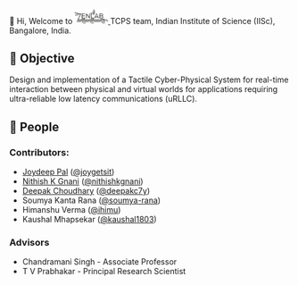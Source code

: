 👋 Hi, Welcome to <a href="https://labs.dese.iisc.ac.in/zenlab/ongoing-projects/tsn/" target="_blank">
<img src="media\ZENLab_Logo.png" width=60 alt=ZENLab-TCPS />
</a> TCPS team, Indian Institute of Science (IISc), Bangalore, India. 

## 🎯 Objective
Design and implementation of a Tactile Cyber-Physical System for real-time interaction 
between physical and virtual worlds for applications requiring ultra-reliable low latency communications (uRLLC).


## 👥 People
### Contributors:
  * [Joydeep Pal](https://joygetsit.github.io/) ([@joygetsit](https://github.com/joygetsit))
  * [Nithish K Gnani](https://nithishkgnani.github.io/) ([@nithishkgnani](https://github.com/nithishkgnani))
  * [Deepak Choudhary](https://deepakc7y.github.io/) ([@deepakc7y](https://github.com/deepakc7y))
  * Soumya Kanta Rana ([@soumya-rana](https://github.com/soumya-rana/))
  * Himanshu Verma ([@ihimu](https://github.com/ihimu))
  * Kaushal Mhapsekar ([@kaushal1803](https://github.com/kaushal1803))
### Advisors
  * Chandramani Singh - Associate Professor
  * T V Prabhakar - Principal Research Scientist
